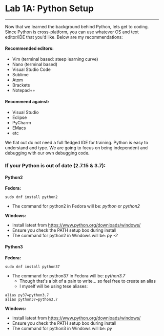 # Lab 1A: Python Setup

---

Now that we learned the background behind Python, lets get to coding. Since Python is cross-platform, you can use whatever OS and text editor/IDE that you'd like. Below are my recommendations:

#### Recommended editors:

* Vim \(terminal based: steep learning curve\)
* Nano \(terminal based\)
* Visual Studio Code
* Sublime
* Atom
* Brackets
* Notepad++

#### Recommend against:

* Visual Studio
* Eclipse
* PyCharm
* EMacs
* etc

We flat out do not need a full fledged IDE for training. Python is easy to understand and type. We are going to focus on being independent and debugging with our own debugging code. 

### If your Python is out of date (2.7.15 & 3.7):

#### Python2

**Fedora:**
```
sudo dnf install python2
```
* The command for python2 in Fedora will be: _python_ or _python2_

**Windows:**
* Install latest from https://www.python.org/downloads/windows/
* Ensure you check the PATH setup box during install
* The command for python2 in Windows will be: _py -2_

#### Python3

**Fedora:**
```
sudo dnf install python37
```
* The command for python37 in Fedora will be: _python3.7_
    * Though that's a bit of a pain to write... so feel free to create an alias
    * I myself will be using tese aliases:
```
alias py37=python3.7
alias python37=python3.7
```

**Windows:**
* Install latest from https://www.python.org/downloads/windows/
* Ensure you check the PATH setup box during install
* The command for python3 in Windows will be: _py_
